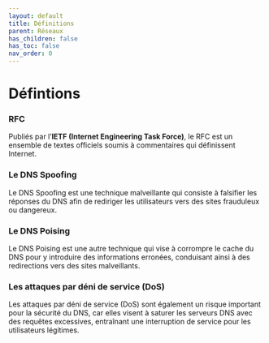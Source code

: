 ```yaml
---
layout: default
title: Définitions
parent: Réseaux
has_children: false
has_toc: false
nav_order: 0
---
```


# Défintions

### RFC

Publiés par l’**IETF (Internet Engineering Task Force)**, le RFC est un ensemble de textes officiels soumis à commentaires qui définissent Internet.

### Le DNS Spoofing

Le DNS Spoofing est une technique malveillante qui consiste à falsifier les réponses du DNS afin de rediriger les utilisateurs vers des sites frauduleux ou dangereux.

### Le DNS Poising

Le DNS Poising est une autre technique qui vise à corrompre le cache du DNS pour y introduire des informations erronées, conduisant ainsi à des redirections vers des sites malveillants.

### Les attaques par déni de service (DoS)

Les attaques par déni de service (DoS) sont également un risque important pour la sécurité du DNS, car elles visent à saturer les serveurs DNS avec des requêtes excessives, entraînant une interruption de service pour les utilisateurs légitimes.
